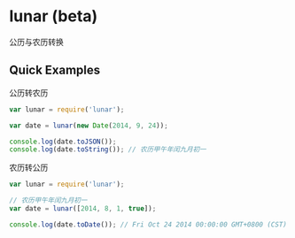 # lunar (beta)

公历与农历转换

## Quick Examples

公历转农历
```javascript
var lunar = require('lunar');

var date = lunar(new Date(2014, 9, 24));

console.log(date.toJSON());
console.log(date.toString()); // 农历甲午年闰九月初一
```

农历转公历
```javascript
var lunar = require('lunar');

// 农历甲午年闰九月初一
var date = lunar([2014, 8, 1, true]);

console.log(date.toDate()); // Fri Oct 24 2014 00:00:00 GMT+0800 (CST)
```